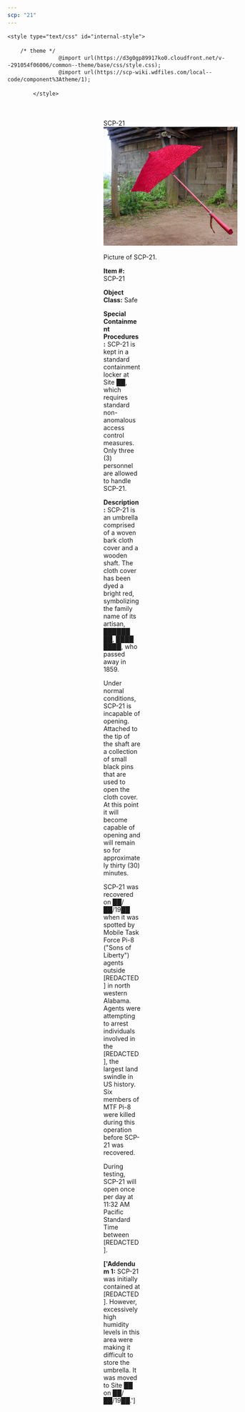 ```yaml
---
scp: "21"
---
```


<head>
    <title>21 - SCP Foundation</title>
    
    <style type="text/css" id="internal-style">
                
        /* theme */
                    @import url(https://d3g0gp89917ko0.cloudfront.net/v--291054f06006/common--theme/base/css/style.css);
                    @import url(https://scp-wiki.wdfiles.com/local--code/component%3Atheme/1);
            
            </style>
<style>
iframe.scpnet-interwiki-frame { height: 0; }
</style>

</head>

<div id="main-content" style="margin: 50px 206px 20px 215px;">
<div id="action-area-top"></div>
<div id="page-title">SCP-21</div>
<div id="page-content">
<div style="text-align: right;"></div>
<div class="scp-image-block block-right" style="width:300px;"><img src="https://raw.githubusercontent.com/lucmaki/this-scp-does-not-exist/main/imgs/21.png" style="width:300px;" alt="21.jpg" class="image">
<div class="scp-image-caption" style="width:300px;">
<p>Picture of SCP-21.</p>
</div>
</div>
<p><strong>Item #:</strong> SCP-21</p>
<p><strong>Object Class:</strong> Safe</p>
<p><strong>Special Containment Procedures:</strong> SCP-21 is kept in a standard containment locker at Site ██, which requires standard non-anomalous access control measures. Only three (3) personnel are allowed to handle SCP-21.</p>
<p><strong>Description:</strong> SCP-21 is an umbrella comprised of a woven bark cloth cover and a wooden shaft. The cloth cover has been dyed a bright red, symbolizing the family name of its artisan, ██████ ██, ████ ████, who passed away in 1859.</p><p>Under normal conditions, SCP-21 is incapable of opening. Attached to the tip of the shaft are a collection of small black pins that are used to open the cloth cover. At this point it will become capable of opening and will remain so for approximately thirty (30) minutes.</p><p>SCP-21 was recovered on ██/██/19██ when it was spotted by Mobile Task Force Pi-8 ("Sons of Liberty") agents outside [REDACTED] in north western Alabama. Agents were attempting to arrest individuals involved in the [REDACTED], the largest land swindle in US history. Six members of MTF Pi-8 were killed during this operation before SCP-21 was recovered.</p><p>During testing, SCP-21 will open once per day at 11:32 AM Pacific Standard Time between [REDACTED].</p>
<p> <strong>['Addendum 1:</strong> SCP-21 was initially contained at [REDACTED]. However, excessively high humidity levels in this area were making it difficult to store the umbrella. It was moved to Site ██ on ██/██/19██.']</p>

<div class="footer-wikiwalk-nav">
<div style="text-align: center;">
</div>
</div>
</div>
</div>
</div>